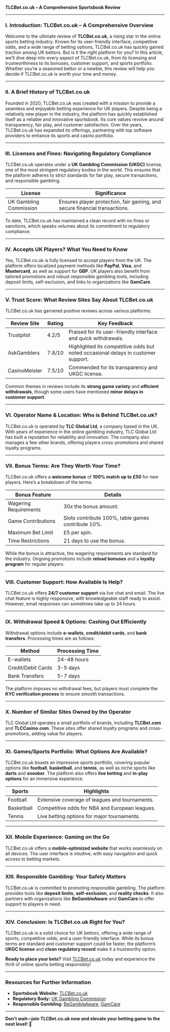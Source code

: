 **TLCBet.co.uk – A Comprehensive Sportsbook Review**  

---

### **I. Introduction: TLCBet.co.uk – A Comprehensive Overview**  
Welcome to the ultimate review of **TLCBet.co.uk**, a rising star in the online sports betting industry. Known for its user-friendly interface, competitive odds, and a wide range of betting options, TLCBet.co.uk has quickly gained traction among UK bettors. But is it the right platform for you? In this article, we’ll dive deep into every aspect of TLCBet.co.uk, from its licensing and trustworthiness to its bonuses, customer support, and sports portfolio. Whether you’re a seasoned bettor or a newbie, this review will help you decide if TLCBet.co.uk is worth your time and money.  

---

### **II. A Brief History of TLCBet.co.uk**  
Founded in 2020, TLCBet.co.uk was created with a mission to provide a seamless and enjoyable betting experience for UK players. Despite being a relatively new player in the industry, the platform has quickly established itself as a reliable and innovative sportsbook. Its core values revolve around transparency, fair play, and customer satisfaction. Over the years, TLCBet.co.uk has expanded its offerings, partnering with top software providers to enhance its sports and casino portfolio.  

---

### **III. Licenses and Fines: Navigating Regulatory Compliance**  
TLCBet.co.uk operates under a **UK Gambling Commission (UKGC)** license, one of the most stringent regulatory bodies in the world. This ensures that the platform adheres to strict standards for fair play, secure transactions, and responsible gambling.  

| **License**           | **Significance**                                                                 |
|------------------------|---------------------------------------------------------------------------------|
| UK Gambling Commission | Ensures player protection, fair gaming, and secure financial transactions.      |

To date, TLCBet.co.uk has maintained a clean record with no fines or sanctions, which speaks volumes about its commitment to regulatory compliance.  

---

### **IV. Accepts UK Players? What You Need to Know**  
Yes, TLCBet.co.uk is fully licensed to accept players from the UK. The platform offers localized payment methods like **PayPal**, **Visa**, and **Mastercard**, as well as support for **GBP**. UK players also benefit from tailored promotions and robust responsible gambling tools, including deposit limits, self-exclusion, and links to organizations like **GamCare**.  

---

### **V. Trust Score: What Review Sites Say About TLCBet.co.uk**  
TLCBet.co.uk has garnered positive reviews across various platforms:  

| **Review Site** | **Rating** | **Key Feedback**                                                                 |
|------------------|------------|---------------------------------------------------------------------------------|
| Trustpilot       | 4.2/5      | Praised for its user-friendly interface and quick withdrawals.                  |
| AskGamblers      | 7.8/10     | Highlighted its competitive odds but noted occasional delays in customer support. |
| CasinoMeister    | 7.5/10     | Commended for its transparency and UKGC license.                                |

Common themes in reviews include its **strong game variety** and **efficient withdrawals**, though some users have mentioned **minor delays in customer support**.  

---

### **VI. Operator Name & Location: Who is Behind TLCBet.co.uk?**  
TLCBet.co.uk is operated by **TLC Global Ltd**, a company based in the UK. With years of experience in the online gambling industry, TLC Global Ltd has built a reputation for reliability and innovation. The company also manages a few other brands, offering players cross-promotions and shared loyalty programs.  

---

### **VII. Bonus Terms: Are They Worth Your Time?**  
TLCBet.co.uk offers a **welcome bonus** of **100% match up to £50** for new players. Here’s a breakdown of the terms:  

| **Bonus Feature**       | **Details**                                                                 |
|--------------------------|-----------------------------------------------------------------------------|
| Wagering Requirements    | 30x the bonus amount.                                                      |
| Game Contributions        | Slots contribute 100%, table games contribute 10%.                         |
| Maximum Bet Limit        | £5 per spin.                                                               |
| Time Restrictions        | 21 days to use the bonus.                                                  |

While the bonus is attractive, the wagering requirements are standard for the industry. Ongoing promotions include **reload bonuses** and a **loyalty program** for regular players.  

---

### **VIII. Customer Support: How Available Is Help?**  
TLCBet.co.uk offers **24/7 customer support** via live chat and email. The live chat feature is highly responsive, with knowledgeable staff ready to assist. However, email responses can sometimes take up to 24 hours.  

---

### **IX. Withdrawal Speed & Options: Cashing Out Efficiently**  
Withdrawal options include **e-wallets**, **credit/debit cards**, and **bank transfers**. Processing times are as follows:  

| **Method**       | **Processing Time** |
|-------------------|---------------------|
| E-wallets         | 24-48 hours         |
| Credit/Debit Cards| 3-5 days            |
| Bank Transfers    | 5-7 days            |

The platform imposes no withdrawal fees, but players must complete the **KYC verification process** to ensure smooth transactions.  

---

### **X. Number of Similar Sites Owned by the Operator**  
TLC Global Ltd operates a small portfolio of brands, including **TLCBet.com** and **TLCCasino.com**. These sites offer shared loyalty programs and cross-promotions, adding value for players.  

---

### **XI. Games/Sports Portfolio: What Options Are Available?**  
TLCBet.co.uk boasts an impressive sports portfolio, covering popular options like **football**, **basketball**, and **tennis**, as well as niche sports like **darts** and **snooker**. The platform also offers **live betting** and **in-play options** for an immersive experience.  

| **Sports**       | **Highlights**                                                                 |
|-------------------|-------------------------------------------------------------------------------|
| Football          | Extensive coverage of leagues and tournaments.                               |
| Basketball        | Competitive odds for NBA and European leagues.                               |
| Tennis            | Live betting options for major tournaments.                                  |

---

### **XII. Mobile Experience: Gaming on the Go**  
TLCBet.co.uk offers a **mobile-optimized website** that works seamlessly on all devices. The user interface is intuitive, with easy navigation and quick access to betting markets.  

---

### **XIII. Responsible Gambling: Your Safety Matters**  
TLCBet.co.uk is committed to promoting responsible gambling. The platform provides tools like **deposit limits**, **self-exclusion**, and **reality checks**. It also partners with organizations like **BeGambleAware** and **GamCare** to offer support to players in need.  

---

### **XIV. Conclusion: Is TLCBet.co.uk Right for You?**  
TLCBet.co.uk is a solid choice for UK bettors, offering a wide range of sports, competitive odds, and a user-friendly interface. While its bonus terms are standard and customer support could be faster, the platform’s **UKGC license** and **clean regulatory record** make it a trustworthy option.  

**Ready to place your bets?** Visit [TLCBet.co.uk](https://tlcbet.co.uk) today and experience the thrill of online sports betting responsibly!  

---

### **Resources for Further Information**  
- **Sportsbook Website:** [TLCBet.co.uk](https://tlcbet.co.uk)  
- **Regulatory Body:** [UK Gambling Commission](https://www.gamblingcommission.gov.uk)  
- **Responsible Gambling:** [BeGambleAware](https://www.begambleaware.org), [GamCare](https://www.gamcare.org.uk)  

--- 

**Don’t wait—join TLCBet.co.uk now and elevate your betting game to the next level!** 🚀